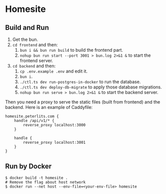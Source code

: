 # Homesite

## Build and Run

1. Get the bun.
2. `cd frontend` and then:
    1. `bun i && bun run build` to build the frontend part.
    2. `nohup bun run start --port 3001 > bun.log 2>&1 &` to start the frontend
    server.
3. `cd backend` and then:
    1. `cp .env.example .env` and edit it.
    2. `bun i`.
    3. `./ctl.ts dev run-postgres-in-docker` to run the database.
    4. `./ctl.ts dev deploy-db-migrate` to apply those database migrations.
    5. `nohup bun run serve > bun.log 2>&1 &` to start the backend server.

Then you need a proxy to serve the static files (built from frontend) and the
backend. Here is an example of Caddyfile:

```caddy
homesite.peterlits.com {
    handle /api/v1/* {
        reverse_proxy localhost:3000
    }

    handle {
        reverse_proxy localhost:3001
    }
}
```

## Run by Docker

```
$ docker build -t homesite .
# Remove the flag about host network
$ docker run --net host --env-file=<your-env-file> homesite
```
